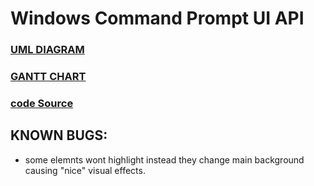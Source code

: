 # Windows Command Prompt UI API

### [UML DIAGRAM](./UML-Diagram/UML-Diagram.pdf) 
### [GANTT CHART](./Gantt-Chart/Gantt-Chart.pdf)
### [code Source](./source)

## KNOWN BUGS: 
- some elemnts wont highlight instead they change main background causing "nice" visual effects. <Warning>
